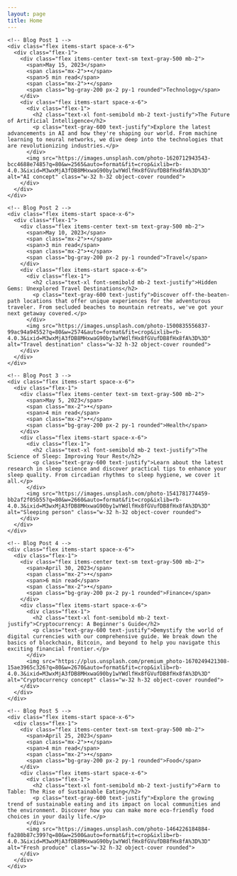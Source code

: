 ```yaml
---
layout: page
title: Home
---
```


<div class="py-24 max-w-xl mx-auto text-center">
  <div class="space-y-12">

    <!-- Blog Post 1 -->
    <div class="flex items-start space-x-6">
      <div class="flex-1">
        <div class="flex items-center text-sm text-gray-500 mb-2">
          <span>May 15, 2023</span>
          <span class="mx-2">•</span>
          <span>5 min read</span>
          <span class="mx-2">•</span>
          <span class="bg-gray-200 px-2 py-1 rounded">Technology</span>
        </div>
        <div class="flex items-start space-x-6">
          <div class="flex-1">
            <h2 class="text-xl font-semibold mb-2 text-justify">The Future of Artificial Intelligence</h2>
            <p class="text-gray-600 text-justify">Explore the latest advancements in AI and how they're shaping our world. From machine learning to neural networks, we dive deep into the technologies that are revolutionizing industries.</p>
          </div>
          <img src="https://images.unsplash.com/photo-1620712943543-bcc4688e7485?q=80&w=2565&auto=format&fit=crop&ixlib=rb-4.0.3&ixid=M3wxMjA3fDB8MHxwaG90by1wYWdlfHx8fGVufDB8fHx8fA%3D%3D" alt="AI concept" class="w-32 h-32 object-cover rounded">
        </div>
      </div>
    </div>

    <!-- Blog Post 2 -->
    <div class="flex items-start space-x-6">
      <div class="flex-1">
        <div class="flex items-center text-sm text-gray-500 mb-2">
          <span>May 10, 2023</span>
          <span class="mx-2">•</span>
          <span>3 min read</span>
          <span class="mx-2">•</span>
          <span class="bg-gray-200 px-2 py-1 rounded">Travel</span>
        </div>
        <div class="flex items-start space-x-6">
          <div class="flex-1">
            <h2 class="text-xl font-semibold mb-2 text-justify">Hidden Gems: Unexplored Travel Destinations</h2>
            <p class="text-gray-600 text-justify">Discover off-the-beaten-path locations that offer unique experiences for the adventurous traveler. From secluded beaches to mountain retreats, we've got your next getaway covered.</p>
          </div>
          <img src="https://images.unsplash.com/photo-1500835556837-99ac94a94552?q=80&w=2574&auto=format&fit=crop&ixlib=rb-4.0.3&ixid=M3wxMjA3fDB8MHxwaG90by1wYWdlfHx8fGVufDB8fHx8fA%3D%3D" alt="Travel destination" class="w-32 h-32 object-cover rounded">
        </div>
      </div>
    </div>

    <!-- Blog Post 3 -->
    <div class="flex items-start space-x-6">
      <div class="flex-1">
        <div class="flex items-center text-sm text-gray-500 mb-2">
          <span>May 5, 2023</span>
          <span class="mx-2">•</span>
          <span>4 min read</span>
          <span class="mx-2">•</span>
          <span class="bg-gray-200 px-2 py-1 rounded">Health</span>
        </div>
        <div class="flex items-start space-x-6">
          <div class="flex-1">
            <h2 class="text-xl font-semibold mb-2 text-justify">The Science of Sleep: Improving Your Rest</h2>
            <p class="text-gray-600 text-justify">Learn about the latest research in sleep science and discover practical tips to enhance your sleep quality. From circadian rhythms to sleep hygiene, we cover it all.</p>
          </div>
          <img src="https://images.unsplash.com/photo-1541781774459-bb2af2f05b55?q=80&w=2660&auto=format&fit=crop&ixlib=rb-4.0.3&ixid=M3wxMjA3fDB8MHxwaG90by1wYWdlfHx8fGVufDB8fHx8fA%3D%3D" alt="Sleeping person" class="w-32 h-32 object-cover rounded">
        </div>
      </div>
    </div>

    <!-- Blog Post 4 -->
    <div class="flex items-start space-x-6">
      <div class="flex-1">
        <div class="flex items-center text-sm text-gray-500 mb-2">
          <span>April 30, 2023</span>
          <span class="mx-2">•</span>
          <span>6 min read</span>
          <span class="mx-2">•</span>
          <span class="bg-gray-200 px-2 py-1 rounded">Finance</span>
        </div>
        <div class="flex items-start space-x-6">
          <div class="flex-1">
            <h2 class="text-xl font-semibold mb-2 text-justify">Cryptocurrency: A Beginner's Guide</h2>
            <p class="text-gray-600 text-justify">Demystify the world of digital currencies with our comprehensive guide. We break down the basics of blockchain, Bitcoin, and beyond to help you navigate this exciting financial frontier.</p>
          </div>
          <img src="https://plus.unsplash.com/premium_photo-1670249421308-15ae3965c326?q=80&w=2670&auto=format&fit=crop&ixlib=rb-4.0.3&ixid=M3wxMjA3fDB8MHxwaG90by1wYWdlfHx8fGVufDB8fHx8fA%3D%3D" alt="Cryptocurrency concept" class="w-32 h-32 object-cover rounded">
        </div>
      </div>
    </div>

    <!-- Blog Post 5 -->
    <div class="flex items-start space-x-6">
      <div class="flex-1">
        <div class="flex items-center text-sm text-gray-500 mb-2">
          <span>April 25, 2023</span>
          <span class="mx-2">•</span>
          <span>4 min read</span>
          <span class="mx-2">•</span>
          <span class="bg-gray-200 px-2 py-1 rounded">Food</span>
        </div>
        <div class="flex items-start space-x-6">
          <div class="flex-1">
            <h2 class="text-xl font-semibold mb-2 text-justify">Farm to Table: The Rise of Sustainable Eating</h2>
            <p class="text-gray-600 text-justify">Explore the growing trend of sustainable eating and its impact on local communities and the environment. Discover how you can make more eco-friendly food choices in your daily life.</p>
          </div>
          <img src="https://images.unsplash.com/photo-1464226184884-fa280b87c399?q=80&w=2500&auto=format&fit=crop&ixlib=rb-4.0.3&ixid=M3wxMjA3fDB8MHxwaG90by1wYWdlfHx8fGVufDB8fHx8fA%3D%3D" alt="Fresh produce" class="w-32 h-32 object-cover rounded">
        </div>
      </div>
    </div>
  </div>
</div>
